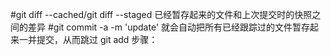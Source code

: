#git diff --cached/git diff --staged 已经暂存起来的文件和上次提交时的快照之间的差异
#git commit -a -m 'update' 就会自动把所有已经跟踪过的文件暂存起来一并提交，从而跳过 git add 步骤：